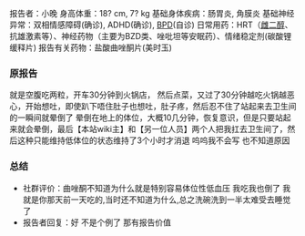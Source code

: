 ﻿报告者：小晚
身高体重：18? cm, 7? kg
基础身体疾病：肠胃炎, 角膜炎
基础神经异常：双相情感障碍(确诊), ADHD(确诊), [BPD](https://overspeed.wiki/BPD/)(自诊)
日常用药：HRT（[雌二醇](https://overspeed.wiki/E2/)、抗雄激素等）、神经药物（主要为BZD类、唑吡坦等安眠药）、情绪稳定剂(碳酸锂缓释片)
报告有关药物：盐酸曲唑酮片(美时玉)

### 原报告
就是空腹吃两粒，开车30分钟到火锅店， 然后点菜，又过了30分钟越吃火锅越恶心，开始想吐，即使趴下唔住肚子也想吐，肚子疼，然后忍不住了站起来去卫生间的一瞬间就晕倒了
晕倒在地上的体位，大概10几分钟，恢复意识，但是只要站起来就会晕倒，最后【本站wiki主】和【另一位人员】两个人把我扛去卫生间了，然后这种只能维持低体位的状态维持了3个小时才消退
呜呜我不会写  也不知道原因

### 总结
- 社群评价：曲唑酮不知道为什么就是特别容易体位性低血压 我吃我也倒了 我就是你那天前一天吃的,当时还不知道为什么,总之洗碗洗到一半太难受去睡觉了
- 报告者回复：好 不是个例了 那有报告价值

